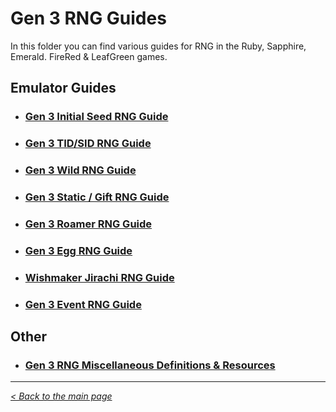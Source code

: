 # Gen 3 RNG Guides

In this folder you can find various guides for RNG in the Ruby, Sapphire, Emerald. FireRed & LeafGreen games.

## Emulator Guides
- ### [Gen 3 Initial Seed RNG Guide](https://github.com/Wi-Fi-Labs/Labs-Guides/blob/main/GEN%203/Guides/Gen3InitialSeedRNG.md)
- ### [Gen 3 TID/SID RNG Guide](https://github.com/Wi-Fi-Labs/Labs-Guides/blob/main/GEN%203/Guides/Gen3TIDSIDRNG.md)
- ### [Gen 3 Wild RNG Guide](https://github.com/Wi-Fi-Labs/Labs-Guides/blob/main/GEN%203/Guides/Gen3WildRNG.md)
- ### [Gen 3 Static / Gift RNG Guide](https://github.com/Wi-Fi-Labs/Labs-Guides/blob/main/GEN%203/Guides/Gen3StaticGiftRNG.md)
- ### [Gen 3 Roamer RNG Guide](https://github.com/Wi-Fi-Labs/Labs-Guides/blob/main/GEN%203/Guides/Gen3RoamerRNG.md)
- ### [Gen 3 Egg RNG Guide](https://github.com/Wi-Fi-Labs/Labs-Guides/blob/main/GEN%203/Guides/Gen3EggRNG.md)
- ### [Wishmaker Jirachi RNG Guide](https://github.com/Wi-Fi-Labs/Labs-Guides/blob/main/GEN%203/Guides/WishmakerRNG.md)
- ### [Gen 3 Event RNG Guide](https://raw.githubusercontent.com/Wi-Fi-Labs/Labs-Guides/main/MISC/Images/Construction.png)

## Other
- ### [Gen 3 RNG Miscellaneous Definitions & Resources](https://github.com/Wi-Fi-Labs/Labs-Guides/blob/main/GEN%203/Guides/Gen3MiscRNG.md)

***
_[< Back to the main page](https://github.com/Wi-Fi-Labs/Labs-Guides)_